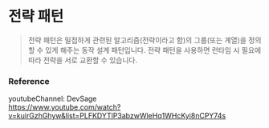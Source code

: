 # 전략 패턴

> 전략 패턴은 밀접하게 관련된 알고리즘(전략이라고 함)의 그룹(또는 계열)을 정의할 수 있게 해주는 동작 설계 패턴입니다. 전략 패턴을 사용하면 런타임 시 필요에 따라 전략을 서로 교환할 수 있습니다.


### Reference
youtubeChannel: DevSage    
https://www.youtube.com/watch?v=kuirGzhGhyw&list=PLFKDYTlP3abzwWleHq1WHcKyi8nCPY74s